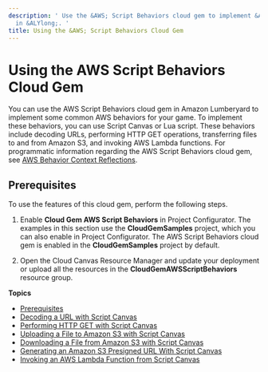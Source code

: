 ```yaml
---
description: ' Use the &AWS; Script Behaviors cloud gem to implement &AWS; features
  in &ALYlong;. '
title: Using the &AWS; Script Behaviors Cloud Gem
---
```

# Using the AWS Script Behaviors Cloud Gem<a name="cloud-canvas-cloud-gem-aws-script-behavior-intro"></a>

You can use the AWS Script Behaviors cloud gem in Amazon Lumberyard to implement some common AWS behaviors for your game\. To implement these behaviors, you can use Script Canvas or Lua script\. These behaviors include decoding URLs, performing HTTP GET operations, transferring files to and from Amazon S3, and invoking AWS Lambda functions\. For programmatic information regarding the AWS Script Behaviors cloud gem, see [AWS Behavior Context Reflections](/docs/userguide/gems/cloud-canvas/cgf-aws-behavior-context-reflections.md)\.

## Prerequisites<a name="cloud-canvas-cloud-gem-aws-script-behavior-intro-prerequisites"></a>

To use the features of this cloud gem, perform the following steps\.

1. Enable **Cloud Gem AWS Script Behaviors** in Project Configurator\. The examples in this section use the **CloudGemSamples** project, which you can also enable in Project Configurator\. The AWS Script Behaviors cloud gem is enabled in the **CloudGemSamples** project by default\.

1. Open the Cloud Canvas Resource Manager and update your deployment or upload all the resources in the **CloudGemAWSScriptBehaviors** resource group\.

**Topics**
+ [Prerequisites](#cloud-canvas-cloud-gem-aws-script-behavior-intro-prerequisites)
+ [Decoding a URL with Script Canvas](/docs/userguide/gems/cloud-canvas/aws-url-decode-sc.md)
+ [Performing HTTP GET with Script Canvas](/docs/userguide/gems/cloud-canvas/aws-http-get-sc.md)
+ [Uploading a File to Amazon S3 with Script Canvas](/docs/userguide/gems/cloud-canvas/aws-s3-upload-sc.md)
+ [Downloading a File from Amazon S3 with Script Canvas](/docs/userguide/gems/cloud-canvas/aws-s3-download-sc.md)
+ [Generating an Amazon S3 Presigned URL With Script Canvas](/docs/userguide/gems/cloud-canvas/aws-s3-presign-sc.md)
+ [Invoking an AWS Lambda Function from Script Canvas](/docs/userguide/gems/cloud-canvas/aws-lambda-sc.md)